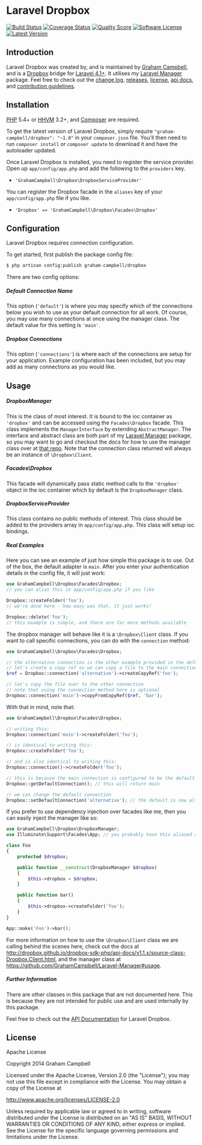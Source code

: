 Laravel Dropbox
===============


[![Build Status](https://img.shields.io/travis/GrahamCampbell/Laravel-Dropbox/master.svg?style=flat-square)](https://travis-ci.org/GrahamCampbell/Laravel-Dropbox)
[![Coverage Status](https://img.shields.io/scrutinizer/coverage/g/GrahamCampbell/Laravel-Dropbox.svg?style=flat-square)](https://scrutinizer-ci.com/g/GrahamCampbell/Laravel-Dropbox/code-structure)
[![Quality Score](https://img.shields.io/scrutinizer/g/GrahamCampbell/Laravel-Dropbox.svg?style=flat-square)](https://scrutinizer-ci.com/g/GrahamCampbell/Laravel-Dropbox)
[![Software License](https://img.shields.io/badge/license-Apache%202.0-brightgreen.svg?style=flat-square)](LICENSE.md)
[![Latest Version](https://img.shields.io/github/release/GrahamCampbell/Laravel-Dropbox.svg?style=flat-square)](https://github.com/GrahamCampbell/Laravel-Dropbox/releases)


## Introduction

Laravel Dropbox was created by, and is maintained by [Graham Campbell](https://github.com/GrahamCampbell), and is a [Dropbox](https://github.com/dropbox/dropbox-sdk-php) bridge for [Laravel 4.1+](http://laravel.com). It utilises my [Laravel Manager](https://github.com/GrahamCampbell/Laravel-Manager) package. Feel free to check out the [change log](CHANGELOG.md), [releases](https://github.com/GrahamCampbell/Laravel-Dropbox/releases), [license](LICENSE.md), [api docs](http://docs.grahamjcampbell.co.uk), and [contribution guidelines](CONTRIBUTING.md).


## Installation

[PHP](https://php.net) 5.4+ or [HHVM](http://hhvm.com) 3.2+, and [Composer](https://getcomposer.org) are required.

To get the latest version of Laravel Dropbox, simply require `"graham-campbell/dropbox": "~1.0"` in your `composer.json` file. You'll then need to run `composer install` or `composer update` to download it and have the autoloader updated.

Once Laravel Dropbox is installed, you need to register the service provider. Open up `app/config/app.php` and add the following to the `providers` key.

* `'GrahamCampbell\Dropbox\DropboxServiceProvider'`

You can register the Dropbox facade in the `aliases` key of your `app/config/app.php` file if you like.

* `'Dropbox' => 'GrahamCampbell\Dropbox\Facades\Dropbox'`


## Configuration

Laravel Dropbox requires connection configuration.

To get started, first publish the package config file:

```bash
$ php artisan config:publish graham-campbell/dropbox
```

There are two config options:

##### Default Connection Name

This option (`'default'`) is where you may specify which of the connections below you wish to use as your default connection for all work. Of course, you may use many connections at once using the manager class. The default value for this setting is `'main'`.

##### Dropbox Connections

This option (`'connections'`) is where each of the connections are setup for your application. Example configuration has been included, but you may add as many connections as you would like.


## Usage

##### DropboxManager

This is the class of most interest. It is bound to the ioc container as `'dropbox'` and can be accessed using the `Facades\Dropbox` facade. This class implements the `ManagerInterface` by extending `AbstractManager`. The interface and abstract class are both part of my [Laravel Manager](https://github.com/GrahamCampbell/Laravel-Manager) package, so you may want to go and checkout the docs for how to use the manager class over at [that repo](https://github.com/GrahamCampbell/Laravel-Manager#usage). Note that the connection class returned will always be an instance of `\Dropbox\Client`.

##### Facades\Dropbox

This facade will dynamically pass static method calls to the `'dropbox'` object in the ioc container which by default is the `DropboxManager` class.

##### DropboxServiceProvider

This class contains no public methods of interest. This class should be added to the providers array in `app/config/app.php`. This class will setup ioc bindings.

##### Real Examples

Here you can see an example of just how simple this package is to use. Out of the box, the default adapter is `main`. After you enter your authentication details in the config file, it will just work:

```php
use GrahamCampbell\Dropbox\Facades\Dropbox;
// you can alias this in app/config/app.php if you like

Dropbox::createFolder('foo');
// we're done here - how easy was that, it just works!

Dropbox::delete('foo');
// this example is simple, and there are far more methods available
```

The dropbox manager will behave like it is a `\Dropbox\Client` class. If you want to call specific connections, you can do with the `connection` method:

```php
use GrahamCampbell\Dropbox\Facades\Dropbox;

// the alternative connection is the other example provided in the default config
// let's create a copy ref so we can copy a file to the main connection
$ref = Dropbox::connection('alternative')->createCopyRef('foo');

// let's copy the file over to the other connection
// note that using the connection method here is optional
Dropbox::connection('main')->copyFromCopyRef($ref, 'bar');
```

With that in mind, note that:

```php
use GrahamCampbell\Dropbox\Facades\Dropbox;

// writing this:
Dropbox::connection('main')->createFolder('foo');

// is identical to writing this:
Dropbox::createFolder('foo');

// and is also identical to writing this:
Dropbox::connection()->createFolder('foo');

// this is because the main connection is configured to be the default
Dropbox::getDefaultConnection(); // this will return main

// we can change the default connection
Dropbox::setDefaultConnection('alternative'); // the default is now alternative
```

If you prefer to use dependency injection over facades like me, then you can easily inject the manager like so:

```php
use GrahamCampbell\Dropbox\DropboxManager;
use Illuminate\Support\Facades\App; // you probably have this aliased already

class Foo
{
    protected $dropbox;

    public function __construct(DropboxManager $dropbox)
    {
        $this->dropbox = $dropbox;
    }

    public function bar()
    {
        $this->dropbox->createFolder('foo');
    }
}

App::make('Foo')->bar();
```

For more information on how to use the `\Dropbox\Client` class we are calling behind the scenes here, check out the docs at http://dropbox.github.io/dropbox-sdk-php/api-docs/v1.1.x/source-class-Dropbox.Client.html, and the manager class at https://github.com/GrahamCampbell/Laravel-Manager#usage.

##### Further Information

There are other classes in this package that are not documented here. This is because they are not intended for public use and are used internally by this package.

Feel free to check out the [API Documentation](http://docs.grahamjcampbell.co.uk) for Laravel Dropbox.


## License

Apache License

Copyright 2014 Graham Campbell

Licensed under the Apache License, Version 2.0 (the "License");
you may not use this file except in compliance with the License.
You may obtain a copy of the License at

 http://www.apache.org/licenses/LICENSE-2.0

Unless required by applicable law or agreed to in writing, software
distributed under the License is distributed on an "AS IS" BASIS,
WITHOUT WARRANTIES OR CONDITIONS OF ANY KIND, either express or implied.
See the License for the specific language governing permissions and
limitations under the License.
